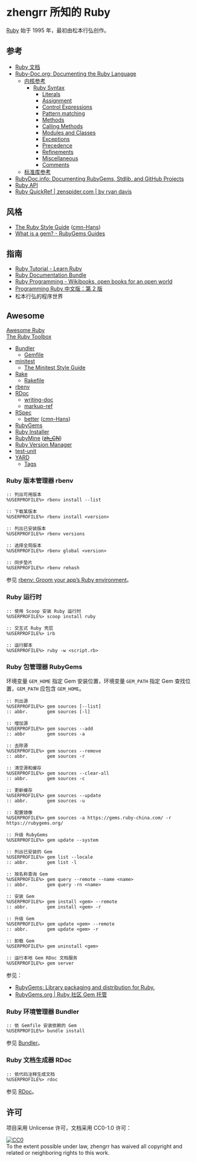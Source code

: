 # zhengrr 所知的 Ruby

[Ruby](https://www.ruby-lang.org/) 始于 1995 年，最初由松本行弘创作。

## 参考

*   [Ruby 文档](https://www.ruby-lang.org/zh_cn/documentation/)
*   [Ruby-Doc.org: Documenting the Ruby Language](https://ruby-doc.org/)
    *   [内核参考](https://ruby-doc.org/core/)
        *   [Ruby Syntax](https://ruby-doc.org/core/doc/syntax_rdoc.html)
            *   [Literals](https://ruby-doc.org/core/doc/syntax/literals_rdoc.html)
            *   [Assignment](https://ruby-doc.org/core/doc/syntax/assignment_rdoc.html)
            *   [Control Expressions](https://ruby-doc.org/core/doc/syntax/control_expressions_rdoc.html)
            *   [Pattern matching](https://ruby-doc.org/core/doc/syntax/pattern_matching_rdoc.html)
            *   [Methods](https://ruby-doc.org/core/doc/syntax/methods_rdoc.html)
            *   [Calling Methods](https://ruby-doc.org/core/doc/syntax/calling_methods_rdoc.html)
            *   [Modules and Classes](https://ruby-doc.org/core/doc/syntax/modules_and_classes_rdoc.html)
            *   [Exceptions](https://ruby-doc.org/core/doc/syntax/exceptions_rdoc.html)
            *   [Precedence](https://ruby-doc.org/core/doc/syntax/precedence_rdoc.html)
            *   [Refinements](https://ruby-doc.org/core/doc/syntax/refinements_rdoc.html)
            *   [Miscellaneous](https://ruby-doc.org/core/doc/syntax/miscellaneous_rdoc.html)
            *   [Comments](https://ruby-doc.org/core/doc/syntax/comments_rdoc.html)
    *   [标准库参考](https://ruby-doc.org/stdlib/)
*   [RubyDoc.info: Documenting RubyGems, Stdlib, and GitHub Projects](https://www.rubydoc.info/)
*   [Ruby API](https://rubyapi.org/)
*   [Ruby QuickRef | zenspider.com | by ryan davis](http://zenspider.com/ruby/quickref.html)

## 风格

*   [The Ruby Style Guide](https://rubystyle.guide/) ([cmn-Hans](https://github.com/JuanitoFatas/ruby-style-guide/blob/master/README-zhCN.md))
*   [What is a gem? - RubyGems Guides](https://guides.rubygems.org/what-is-a-gem/)

## 指南

*   [Ruby Tutorial - Learn Ruby](http://rubylearning.com/)
*   [Ruby Documentation Bundle](https://ruby-doc.org/docs/ruby-doc-bundle/)
*   [Ruby Programming - Wikibooks, open books for an open world](https://wikibooks.org/wiki/Ruby_Programming)
*   [Programming Ruby 中文版：第 2 版](# "ISBN 978-7-121-03815-0")
*   松本行弘的程序世界

## Awesome

[Awesome Ruby](https://awesome-ruby.com/)  
[The Ruby Toolbox](https://www.ruby-toolbox.com/)

*   [Bundler](https://bundler.io/)
    *   [Gemfile](https://bundler.io/man/gemfile.5.html)
*   [minitest](https://github.com/seattlerb/minitest)
    *   [The Minitest Style Guide](https://minitest.rubystyle.guide/)
*   [Rake](https://ruby.github.io/rake/)
    *   [Rakefile](https://ruby.github.io/rake/doc/rakefile_rdoc.html)
*   [rbenv](https://github.com/rbenv/rbenv)
*   [RDoc](https://ruby.github.io/rdoc/)
    *   [writing-doc](https://ruby.github.io/rdoc/README_rdoc.html#label-Writing+Documentation)
    *   [markup-ref](https://ruby.github.io/rdoc/RDoc/Markup.html#class-RDoc::Markup-label-RDoc+Markup+Reference)
*   [RSpec](https://rspec.info/)
    *   [better](http://www.betterspecs.org/) ([cmn-Hans](http://www.betterspecs.org/zh_cn/))
*   [RubyGems](https://rubygems.org/)
*   [Ruby Installer](https://rubyinstaller.org/)
*   [RubyMine](https://jetbrains.com/ruby/) ([~~zh_CN~~](https://github.com/pingfangx/jetbrains-in-chinese/tree/master/RubyMine "已有官译插件"))
*   [Ruby Version Manager](https://rvm.io/)
*   [test-unit](https://test-unit.github.io/)
*   [YARD](https://yardoc.org/)
    *   [Tags](https://rubydoc.info/gems/yard/file/docs/Tags.md)

### Ruby 版本管理器 rbenv

``` batch
:: 列出可用版本
%USERPROFILE%> rbenv install --list

:: 下载某版本
%USERPROFILE%> rbenv install <version>

:: 列出已安装版本
%USERPROFILE%> rbenv versions

:: 选择全局版本
%USERPROFILE%> rbenv global <version>

:: 同步垫片
%USERPROFILE%> rbenv rehash
```

参见 [rbenv: Groom your app’s Ruby environment](https://github.com/rbenv/rbenv)。

### Ruby 运行时

``` batch
:: 使用 Scoop 安装 Ruby 运行时
%USERPROFILE%> scoop install ruby

:: 交互式 Ruby 壳层
%USERPROFILE%> irb

:: 运行脚本
%USERPROFILE%> ruby -w <script.rb>
```

### Ruby 包管理器 RubyGems

环境变量 `GEM_HOME` 指定 Gem 安装位置，环境变量 `GEM_PATH` 指定 Gem 查找位置，`GEM_PATH` 应包含 `GEM_HOME`。

``` batch
:: 列出源
%USERPROFILE%> gem sources [--list]
:: abbr.       gem sources [-l]

:: 增加源
%USERPROFILE%> gem sources --add
:: abbr        gem sources -a

:: 去除源
%USERPROFILE%> gem sources --remove
:: abbr.       gem sources -r

:: 清空源和缓存
%USERPROFILE%> gem sources --clear-all
:: abbr.       gem sources -c

:: 更新缓存
%USERPROFILE%> gem sources --update
:: abbr.       gem sources -u

:: 配置镜像
%USERPROFILE%> gem sources -a https://gems.ruby-china.com/ -r https://rubygems.org/

:: 升级 RubyGems
%USERPROFILE%> gem update --system

:: 列出已安装的 Gem
%USERPROFILE%> gem list --locale
:: abbr.       gem list -l

:: 按名称查询 Gem
%USERPROFILE%> gem query --remote --name <name>
:: abbr.       gem query -rn <name>

:: 安装 Gem
%USERPROFILE%> gem install <gem> --remote
:: abbr.       gem install <gem> -r

:: 升级 Gem
%USERPROFILE%> gem update <gem> --remote
:: abbr.       gem update <gem> -r

:: 卸载 Gem
%USERPROFILE%> gem uninstall <gem>

:: 运行本地 Gem RDoc 文档服务
%USERPROFILE%> gem server
```

参见：

*   [RubyGems: Library packaging and distribution for Ruby.](https://github.com/rubygems/rubygems)
*   [RubyGems.org | Ruby 社区 Gem 托管](https://rubygems.org/)

### Ruby 环境管理器 Bundler

``` batch
:: 依 Gemfile 安装依赖的 Gem
%USERPROFILE%> bundle install
```

参见 [Bundler](https://bundler.io/)。

### Ruby 文档生成器 RDoc

``` batch
:: 依代码注释生成文档
%USERPROFILE%> rdoc
```

参见 [RDoc](https://github.com/ruby/rdoc)。

## 许可

项目采用 Unlicense 许可，文档采用 CC0-1.0 许可：

<p xmlns:dct="https://purl.org/dc/terms/">
  <a rel="license"
     href="https://creativecommons.org/publicdomain/zero/1.0/">
    <img src="https://licensebuttons.net/p/zero/1.0/88x31.png" style="border-style: none;" alt="CC0" />
  </a>
  <br />
  To the extent possible under law,
  <span resource="[_:publisher]" rel="dct:publisher">
    <span property="dct:title">zhengrr</span></span>
  has waived all copyright and related or neighboring rights to this work.
</p>

